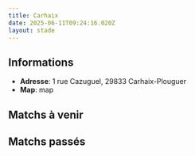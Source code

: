 ```yaml
---
title: Carhaix
date: 2025-06-11T09:24:16.020Z
layout: stade
---
```




## Informations
- **Adresse**: 1 rue Cazuguel, 29833 Carhaix-Plouguer
- **Map**: map
## Matchs à venir


## Matchs passés

